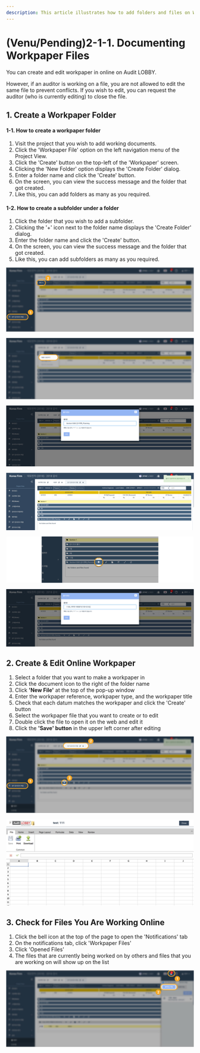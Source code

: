 ```yaml
---
description: This article illustrates how to add folders and files on Workpaper File screen
---
```


# \(Venu/Pending\)2-1-1. Documenting Workpaper Files

You can create and edit workpaper in online on Audit LOBBY.

However, if an auditor is working on a file, you are not allowed to edit the same file to prevent conflicts. If you wish to edit, you can request the auditor \(who is currently editing\) to close the file.

## 1. Create a Workpaper Folder

#### 1-1. How to create a workpaper folder 

1. Visit the project that you wish to add working documents.
2. Click the 'Workpaper File' option on the left navigation menu of the Project View.
3. Click the 'Create' button on the top-left of the 'Workpaper' screen.
4. Clicking the 'New Folder' option displays the 'Create Folder' dialog.
5. Enter a folder name and click the 'Create' button.
6. On the screen, you can view the success message and the folder that got created.
7. Like this, you can add folders as many as you required.

#### 1-2. How to create a subfolder under a folder

1. Click the folder that you wish to add a subfolder.
2. Clicking the '+' icon next to the folder name displays the 'Create Folder' dialog.
3. Enter the folder name and click the 'Create' button.
4. On the screen, you can view the success message and the folder that got created.
5. Like this, you can add subfolders as many as you required.

![&apos;Workpaper File&apos; &amp;gt; &apos;Create&apos;](../../../../.gitbook/assets/2-1-1-wp_create_dir_1.jpg)

![&apos;Create&apos; &amp;gt; &apos;New Folder&apos; ](../../../../.gitbook/assets/2-1-1-wp_create_dir_2_create_dir.jpg)

![Enter a Folder Name &amp;gt; &apos;Create&apos; ](../../../../.gitbook/assets/2-1-1-wp_create_dir_3_create_dir_input_name.jpg)

![A Success Message &amp; a New Folder Space Appear  ](../../../../.gitbook/assets/2-1-1-wp_create_dir_4_dir_success_msg.jpg)

![To Make a Subfolder : Select a Folder and Click &apos;+&apos; Icon](../../../../.gitbook/assets/2-1-1-wp_create_dir_5.jpg)

![Enter a Folder Name &amp;gt; &apos;Create&apos;  ](../../../../.gitbook/assets/2-1-1-wp_create_dir_6_input_name.jpg)

## 2. Create & Edit Online Workpaper    <a id="4-1-1"></a>

1. Select a folder that you want to make a workpaper in
2. Click the document icon to the right of the folder name
3. Click **'New File'** at the top of the pop-up window
4. Enter the workpaper reference, workpaper type, and the workpaper title
5. Check that each datum matches the workpaper and click the 'Create' button
6. Select the workpaper file that you want to create or to edit
7. Double click the file to open it on the web and edit it
8. Click the **'Save' button** in the upper left corner after editing

![](../../../../.gitbook/assets/2-1-1-wp_create_files_dialog.jpg)

![](../../../../.gitbook/assets/image-155.png)



## 3. Check for Files You Are Working Online  

1. Click the bell icon at the top of the page to open the 'Notifications' tab
2. On the notifications tab, click 'Workpaper Files'
3. Click 'Opened Files'
4. The files that are currently being worked on by others and files that you are working on will show up on the list

![](../../../../.gitbook/assets/2-1-1-wp_org_opened-files.jpg)

